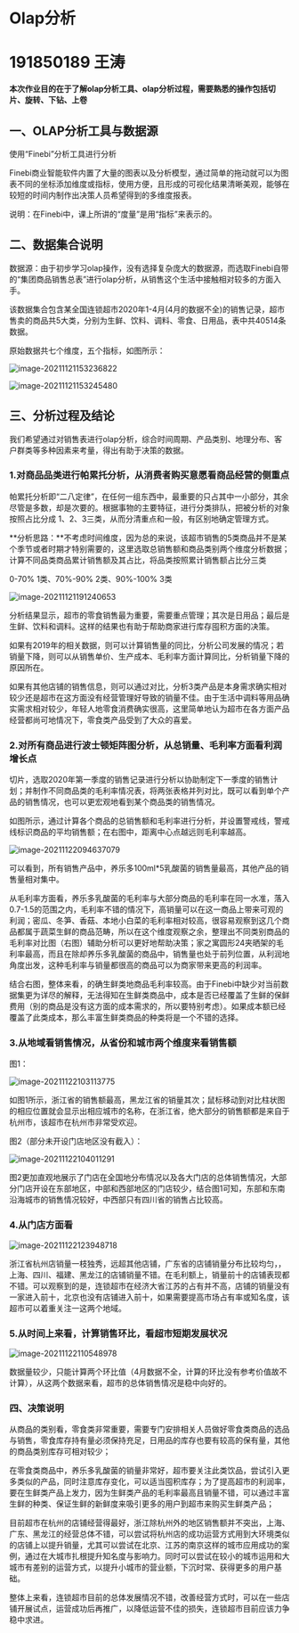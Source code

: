 # Olap分析

# 191850189 王涛



**本次作业目的在于了解olap分析工具、olap分析过程，需要熟悉的操作包括切片、旋转、下钻、上卷**

## 一、OLAP分析工具与数据源

使用“Finebi”分析工具进行分析

Finebi商业智能软件内置了大量的图表以及分析模型，通过简单的拖动就可以为图表不同的坐标添加维度或指标，使用方便，且形成的可视化结果清晰美观，能够在较短的时间内制作出决策人员希望得到的多维度报表。

说明：在Finebi中，课上所讲的“度量”是用“指标”来表示的。

## 二、数据集合说明

数据源：由于初步学习olap操作，没有选择复杂庞大的数据源，而选取Finebi自带的“集团商品销售总表”进行olap分析，从销售这个生活中接触相对较多的方面入手。

该数据集合包含某全国连锁超市2020年1-4月(4月的数据不全)的销售记录，超市售卖的商品共5大类，分别为生鲜、饮料、调料、零食、日用品，表中共40514条数据。

原始数据共七个维度，五个指标，如图所示：

![image-20211121153236822](image-20211121153236822.png)

![image-20211121153245480](image-20211121153245480.png)



## 三、分析过程及结论

我们希望通过对销售表进行olap分析，综合时间周期、产品类别、地理分布、客户群类等多种因素来考量，得出有助于决策的数据。

### 1.对商品品类进行帕累托分析，从消费者购买意愿看商品经营的侧重点

帕累托分析即“二八定律”，在任何一组东西中，最重要的只占其中一小部分，其余尽管是多数，却是次要的。根据事物的主要特征，进行分类排队，把被分析的对象按照占比分成 1、2、3三类，从而分清重点和一般，有区别地确定管理方式。

**分析思路：**不考虑时间维度，因为总的来说，该超市销售的5类商品并不是某个季节或者时期才特别需要的，这里选取总销售额和商品类别两个维度分析数据；计算不同品类商品累计销售额及其占比，将品类按照累计销售额占比分三类

0-70% 1类、70%-90% 2类、90%-100% 3类

![image-20211121191240653](image-20211121191240653.png)

分析结果显示，超市的零食销售最为重要，需要重点管理；其次是日用品；最后是生鲜、饮料和调料。这样的结果也有助于帮助商家进行库存囤积方面的决策。

如果有2019年的相关数据，则可以计算销售量的同比，分析公司发展的情况；若销量下降，则可以从销售单价、生产成本、毛利率方面计算同比，分析销量下降的原因所在。

如果有其他店铺的销售信息，则可以通过对比，分析3类产品是本身需求确实相对较少还是超市在这方面没有经营管理好导致的销量不佳。由于生活中调料等用品确实需求相对较少，年轻人地零食消费确实很高，这里简单地认为超市在各方面产品经营都尚可地情况下，零食类产品受到了大众的喜爱。

### 2.对所有商品进行波士顿矩阵图分析，从总销量、毛利率方面看利润增长点

切片，选取2020年第一季度的销售记录进行分析以协助制定下一季度的销售计划；并制作不同商品类的毛利率情况表，将两张表格并列对比，既可以看到单个产品的销售情况，也可以更宏观地看到某个商品类的销售情况。

如图所示，通过计算各个商品的总销售额和毛利率进行分析，并设置警戒线，警戒线标识商品的平均销售额；在右图中，距离中心点越远则毛利率越高。

![image-20211122094637079](image-20211122094637079.png)

可以看到，所有销售产品中，养乐多100ml*5乳酸菌的销售量最高，其他产品的销售量相对集中。

从毛利率方面看，养乐多乳酸菌的毛利率与大部分商品的毛利率在同一水准，落入0.7-1.5的范围之内，毛利率不错的情况下，高销量可以在这一商品上带来可观的利润；密瓜、冬笋、香菇、本地小白菜的毛利率相对较高，很容易观察到这几个商品都属于蔬菜生鲜的商品范畴，所以在这个维度观察之余，整理出不同类别商品的毛利率对比图（右图）辅助分析可以更好地帮助决策；家之寓圆形24夹晒架的毛利率最高，而且在除却养乐多乳酸菌的商品中，销售量也处于前列位置，从利润地角度出发，这种毛利率与销量都很高的商品可以为商家带来更高的利润率。

结合右图，整体来看，的确生鲜类地商品毛利率较高。由于Finebi中缺少对当前数据集更为详尽的解释，无法得知在生鲜类商品中，成本是否已经覆盖了生鲜的保鲜费用（别的商品是没有这方面的成本需求的，所以要特别考虑）。如果成本额已经覆盖了此类成本，那么丰富生鲜类商品的种类将是一个不错的选择。

### 3.从地域看销售情况，从省份和城市两个维度来看销售额

图1：

![image-20211122103113775](image-20211122103113775.png)



如图1所示，浙江省的销售额最高，黑龙江省的销量其次；鼠标移动到对比柱状图的相应位置就会显示出相应城市的名称，在浙江省，绝大部分的销售额都是来自于杭州市，该超市在杭州市非常受欢迎。

图2（部分未开设门店地区没有截入）：

![image-20211122104011291](image-20211122104011291.png)

图2更加直观地展示了门店在全国地分布情况以及各大门店的总体销售情况，大部分门店开设在东部地区，中部和西部地区的门店较少，结合图1可知，东部和东南沿海城市的销售情况较好，中西部只有四川省的销售占比较高。

### 4.从门店方面看

![image-20211122123948718](image-20211122123948718.png)

浙江省杭州店销量一枝独秀，远超其他店铺，广东省的店铺销量分布比较均匀，，上海、四川、福建、黑龙江的店铺销量不错。在毛利额上，销量前十的店铺表现都不错。可以观察到的是，连锁超市在经济大省江苏的占有并不高，店铺的销量没有一家进入前十，北京也没有店铺进入前十，如果需要提高市场占有率或知名度，该超市可以着重关注一这两个地域。

### 5.从时间上来看，计算销售环比，看超市短期发展状况

![image-20211122110548978](image-20211122110548978.png)

数据量较少，只能计算两个环比值（4月数据不全，计算的环比没有参考价值故不计算），从这两个数据来看，超市的总体销售情况是稳中向好的。

### 四、决策说明

从商品的类别看，零食类非常重要，需要专门安排相关人员做好零食类商品的选品与销售，零食库存持有量必须保持充足，日用品的库存也要有较高的保有量，其他的商品类别库存可相对较少；

在零食类商品中，养乐多乳酸菌的销量非常好，超市要关注此类饮品，尝试引入更多类似的产品，同时注意库存变化，可以适当囤积库存；为了提高超市的利润率，要在生鲜类产品上发力，因为生鲜类产品的毛利率最高且销量不错，可以通过丰富生鲜的种类、保证生鲜的新鲜度来吸引更多的用户到超市来购买生鲜类产品；

目前超市在杭州的店铺经营得最好，浙江除杭州外的地区销售额并不突出，上海、广东、黑龙江的经营总体不错，可以尝试将杭州店的成功运营方式用到大环境类似的店铺上以提升销量，尤其可以尝试在北京、江苏的南京这样的城市应用成功的案例，通过在大城市扎根提升知名度与影响力。同时可以尝试在较小的城市运用和大城市有差别的运营方式，以提升小城市的营业额，下沉时常、获得更多的用户基础。

整体上来看，连锁超市目前的总体发展情况不错，改善经营方式时，可以在一些店铺开展试点，运营成功后再推广，以降低运营不佳的损失，连锁超市目前应该力争稳中求进。

​                                         